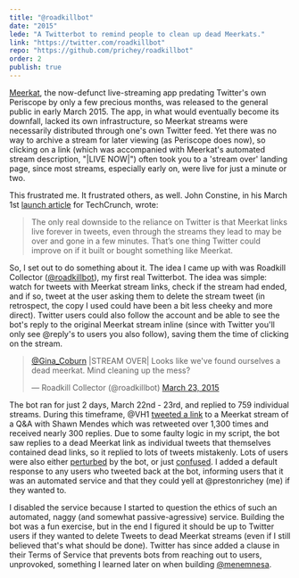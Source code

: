 ```yaml
---
title: "@roadkillbot"
date: "2015"
lede: "A Twitterbot to remind people to clean up dead Meerkats."
link: "https://twitter.com/roadkillbot"
repo: "https://github.com/prichey/roadkillbot"
order: 2
publish: true
---
```


<a href="https://techcrunch.com/2015/03/01/meerkat/" target="_blank">Meerkat</a>,
the now-defunct live-streaming app predating Twitter's own Periscope by only a
few precious months, was released to the general public in early March 2015. The
app, in what would eventually become its downfall, lacked its own
infrastructure, so Meerkat streams were necessarily distributed through one's
own Twitter feed. Yet there was no way to archive a stream for later viewing (as
Periscope does now), so clicking on a link (which was accompanied with Meerkat's
automated stream description, "|LIVE NOW|") often took you to a 'stream over'
landing page, since most streams, especially early on, were live for just a
minute or two.

This frustrated me. It frustrated others, as well. John Constine, in his March
1st <a href="https://techcrunch.com/2015/03/01/meerkat/" target="_blank">launch
article</a> for TechCrunch, wrote:

> The only real downside to the reliance on Twitter is that Meerkat links live
> forever in tweets, even through the streams they lead to may be over and gone
> in a few minutes. That’s one thing Twitter could improve on if it built or
> bought something like Meerkat.

So, I set out to do something about it. The idea I came up with was Roadkill
Collector
(<a href="https://twitter.com/roadkillbot" target="_blank">@roadkillbot</a>), my
first real Twitterbot. The idea was simple: watch for tweets with Meerkat stream
links, check if the stream had ended, and if so, tweet at the user asking them
to delete the stream tweet (in retrospect, the copy I used could have been a bit
less cheeky and more direct). Twitter users could also follow the account and be
able to see the bot's reply to the original Meerkat stream inline (since with
Twitter you'll only see @reply's to users you also follow), saving them the time
of clicking on the stream.

<blockquote class="twitter-tweet" data-lang="en"><p lang="en" dir="ltr"><a href="https://twitter.com/Gina_Coburn?ref_src=twsrc%5Etfw">@Gina_Coburn</a> |STREAM OVER| Looks like we&#39;ve found ourselves a dead meerkat. Mind cleaning up the mess?</p>&mdash; Roadkill Collector (@roadkillbot) <a href="https://twitter.com/roadkillbot/status/579810929879158785?ref_src=twsrc%5Etfw">March 23, 2015</a></blockquote>

The bot ran for just 2 days, March 22nd - 23rd, and replied to 759 individual
streams. During this timeframe, @VH1
<a href="https://twitter.com/VH1/status/580068247455842304" target="_blank">tweeted
a link</a> to a Meerkat stream of a Q&A with Shawn Mendes which was retweeted
over 1,300 times and received nearly 300 replies. Due to some faulty logic in my
script, the bot saw replies to a dead Meerkat link as individual tweets that
themselves contained dead links, so it replied to lots of tweets mistakenly.
Lots of users were also either
<a href="https://twitter.com/ryamidon/status/579801414060257280" target="_blank">perturbed</a>
by the bot, or just
<a href="https://twitter.com/GhostRhino23/status/579793803269283840" target="_blank">confused</a>.
I added a default response to any users who tweeted back at the bot, informing
users that it was an automated service and that they could yell at
@prestonrichey (me) if they wanted to.

I disabled the service because I started to question the ethics of such an
automated, naggy (and somewhat passive-agressive) service. Building the bot was
a fun exercise, but in the end I figured it should be up to Twitter users if
they wanted to delete Tweets to dead Meerkat streams (even if I still believed
that's what should be done). Twitter has since added a clause in their Terms of
Service that prevents bots from reaching out to users, unprovoked, something I
learned later on when building
[@menemnesa](http://localhost:8000/projects/personal/menemnesa/).

